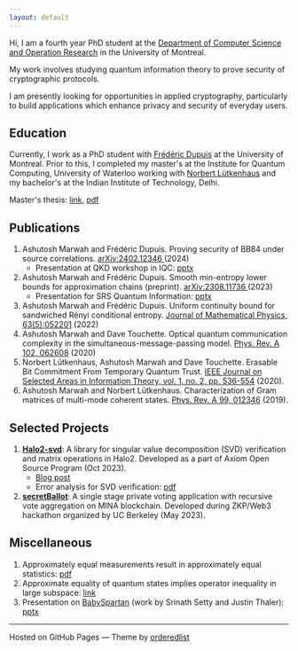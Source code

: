 ```yaml
---
layout: default
---
```


Hi, I am a fourth year PhD student at the <a href = "https://diro.umontreal.ca/english/home/" target="_blank">Department of Computer Science and Operation Research</a> in the University of Montreal.

My work involves studying quantum information theory to prove security of cryptographic protocols.

I am presently looking for opportunities in applied cryptography, particularly to build applications which enhance privacy and security of everyday users.

## Education

Currently, I work as a PhD student with <a href="https://www.iro.umontreal.ca/~dupuisf/" target="_blank">Frédéric Dupuis</a> at the University of Montreal. Prior to this, I completed my master's at the Institute for Quantum Computing, University of Waterloo working with <a href="https://lutkenhausgroup.wordpress.com/" target="_blank">Norbert Lütkenhaus</a> and my bachelor's at the Indian Institute of Technology, Delhi.

Master's thesis: [link](http://hdl.handle.net/10012/15087), [pdf](./docs/Master-thesis.pdf)

## Publications

1. Ashutosh Marwah and Frédéric Dupuis. Proving security of BB84 under source correlations. <a href = "https://arxiv.org/abs/2402.12346" target="_blank">arXiv:2402.12346 </a> (2024)
   - Presentation at QKD workshop in IQC: [pptx](./presentations/Source_correlations.pptx)
1. Ashutosh Marwah and Frédéric Dupuis. Smooth min-entropy lower bounds for approximation chains (preprint). <a href = "https://arxiv.org/abs/2308.11736" target="_blank">arXiv:2308.11736 </a> (2023)
   - Presentation for SRS Quantum Information: [pptx](./presentations/Approx-chains.pptx)
1. Ashutosh Marwah and Frédéric Dupuis. Uniform continuity bound for sandwiched Rényi conditional entropy. <a href= "https://aip.scitation.org/doi/abs/10.1063/5.0088507" target="_blank">Journal of Mathematical Physics, 63(5):052201</a> (2022)
1. Ashutosh Marwah and Dave Touchette. Optical quantum communication complexity in the simultaneous-message-passing model. <a href = "https://journals.aps.org/pra/abstract/10.1103/PhysRevA.102.062608" target="_blank">Phys. Rev. A 102, 062608</a> (2020)
1. Norbert Lütkenhaus, Ashutosh Marwah and Dave Touchette. Erasable Bit Commitment From Temporary Quantum Trust. <a href =" https://ieeexplore.ieee.org/abstract/document/9169704" target="_blank">IEEE Journal on Selected Areas in Information Theory, vol. 1, no. 2, pp. 536-554</a> (2020).
1. Ashutosh Marwah and Norbert Lütkenhaus. Characterization of Gram matrices of multi-mode coherent states. <a href = "https://journals.aps.org/pra/abstract/10.1103/PhysRevA.99.012346" target="_blank">Phys. Rev. A 99, 012346</a> (2019).

## Selected Projects

1. [<b>Halo2-svd</b>](https://github.com/goforashutosh/halo2-svd): A library for singular value decomposition (SVD) verification and matrix operations in Halo2. Developed as a part of Axiom Open Source Program (Oct 2023).
   - [Blog post](https://hackmd.io/@SQko9rCYRT67XG7dx6zaRQ/r1cWTJEfT)
   - Error analysis for SVD verification: [pdf](https://github.com/goforashutosh/halo2-svd/blob/svd/Error%20Analysis%20for%20SVD.pdf)
1. [<b>secretBallot</b>](https://github.com/goforashutosh/secretBallot): A single stage private voting application with recursive vote aggregation on MINA blockchain. Developed during ZKP/Web3 hackathon organized by UC Berkeley (May 2023).

## Miscellaneous

1. Approximately equal measurements result in approximately equal statistics: [pdf](https://github.com/goforashutosh/Close-meas-imply-close-stats/blob/master/paper.pdf)
1. Approximate equality of quantum states implies operator inequality in large subspace: [link](https://mathoverflow.net/questions/448774/does-approximate-equality-of-quantum-states-imply-operator-inequality-in-a-large)
1. Presentation on [BabySpartan](https://eprint.iacr.org/2023/1799) (work by Srinath Setty and Justin Thaler): [pptx](./presentations/Presn-babySpartan.pptx)

---

Hosted on GitHub Pages &mdash; Theme by <a href="https://github.com/orderedlist" target="_blank">orderedlist</a>
